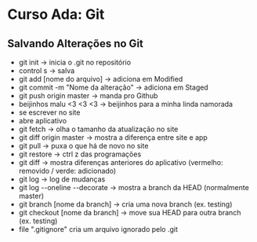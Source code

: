 # Curso Ada: Git

## Salvando Alterações no Git

- git init -> inicia o .git no repositório
- control s -> salva
- git add [nome do arquivo] -> adiciona em Modified
- git commit -m "Nome da alteração" -> adiciona em Staged
- git push origin master -> manda pro Github
- beijinhos malu <3 <3 <3 -> beijinhos para a minha linda namorada
- se escrever no site
- abre aplicativo
- git fetch -> olha o tamanho da atualização no site
- git diff origin master -> mostra a diferença entre site e app
- git pull -> puxa o que há de novo no site
- git restore -> ctrl z das programações
- git diff -> mostra diferenças anteriores do aplicativo (vermelho: removido / verde: adicionado)
- git log -> log de mudanças
- git log --oneline --decorate -> mostra a branch da HEAD (normalmente master)
- git branch [nome da branch] -> cria uma nova branch (ex. testing)
- git checkout [nome da branch] -> move sua HEAD para outra branch (ex. testing)
- file ".gitignore" cria um arquivo ignorado pelo .git
